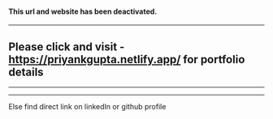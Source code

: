 #### This url and website has been deactivated.
---
## Please click and visit -  <a href="https://priyankgupta.netlify.app/">https://priyankgupta.netlify.app/ </a> for portfolio details

---
---
Else find direct link on linkedIn or github profile

